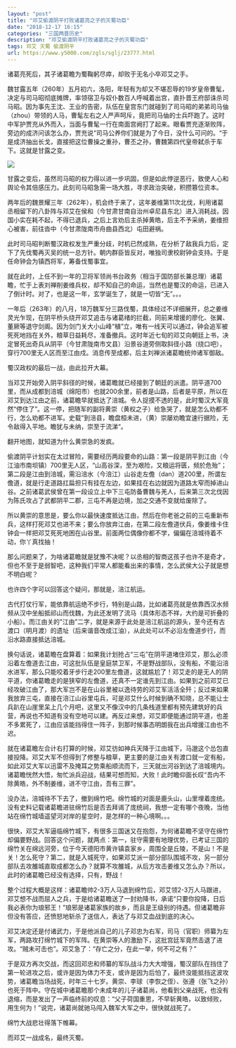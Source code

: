```yaml
---
layout: "post"
title: "邓艾偷渡阴平打败诸葛亮之子的灭蜀功臣"
date: "2018-12-17 16:15"
categories: "三国两晋历史"
description: "邓艾偷渡阴平打败诸葛亮之子的灭蜀功臣"
tags: 邓艾 灭蜀 偷渡阴平
url: https://www.y5000.com/zgls/sglj/23777.html
---
```






诸葛亮死后，其子诸葛瞻为蜀鞠躬尽瘁，却败于无名小卒邓艾之手。

魏甘露五年（260年）五月初六，洛阳，年轻有为却又不堪忍辱的19岁皇帝曹髦，决定与司马昭彻底摊牌，率领宿卫与奴仆数百人呼喊着出宫，直扑晋王府邸诛杀司马昭。因为事先王沈、王业的告密，队伍在皇宫东门就碰到了司马昭的弟弟司马伷（zhou）带领的人马，曹髦左右之人严声呵斥，竟把司马伷的士兵吓跑了。这时中军护贾充从外而入，当面与曹髦一行在南面宫阙打了起来。眼看贾充逐渐败阵，旁边的成济问该怎么办，贾充说“司马公养你们就是为了今日，没什么可问的。“于是成济抽出长戈，直接把这位曹操之重孙，曹丕之孙，曹魏第四代皇帝弑杀于车下。这就是甘露之变。

![](https://img.y5000.com/uploads/allimg/170710/1I55154a-0.jpg)

甘露之变后，虽然司马昭的权力得以进一步巩固，但是如此悖逆恶行，致使人心和舆论令其倍感压力。此刻司马昭急需一场大胜，寻求政治突破，积攒篡位资本。

两年后的魏景耀三年（262年），机会终于来了，这年姜维第11次北伐，利用诸葛丞相留下的八卦阵与邓艾在侯和（今甘肃甘南自治州卓尼县东北）进入消耗战，因国小实在耗不起，不得已退兵，之后上言劝后主杀掉黄皓，后主不予采纳，姜维担心被害，前往沓中（今甘肃陇南市舟曲县西北）屯田避祸。

此时司马昭判断蜀汉政权发生严重分歧，时机已然成熟，在分析了敌我兵力后，定下了先伐蜀再灭吴的统一总方针。朝内群臣皆反对，唯独司隶校尉钟会支持。于是任命钟会为镇西将军，筹备伐蜀事宜。

就在此时，上任不到一年的卫将军领尚书台政务（相当于国防部长兼总理）诸葛瞻，忙于上表刘禅削姜维兵权，却不知自己的命运，当然也是蜀汉的命运，已进入了倒计时。对了，也是这一年，玄学诞生了，就是一切皆“无”。。。

一年后（263年）的八月，18万魏军分三路伐蜀，具体经过不详细展开，总之姜维灵光乍现，在阴平桥头绕开邓艾追击与诸葛绪的拦截，同前来增援的廖化、张翼、董厥等退守剑阁。因为剑门关大小山峰“植”立，唯有一线天可以通过，钟会追军被死死地挡在关外，粮草日益耗尽，准备撤兵。这时年近七旬的邓艾向朝廷上书，决定冒死出奇兵从阴平（今甘肃陇南市文县）沿景谷道旁侧取斜径小路（绕口吧），穿行700里无人区而至江由戍。消息传至成都，后主刘禅派诸葛瞻统帅诸军御敌。

蜀汉政权的最后一战，由此拉开大幕。

当邓艾开始旁入阴平斜径的时候，诸葛瞻就已经接到了朝廷的派遣。阴平道700里，而从成都到涪城（绵阳市）也就200余里，前者是山路，后者是平原，所以在邓艾到达江由之前，诸葛瞻早就抵达了涪城。令人捉摸不透的是，此时蜀汉大军竟然“停住了”。这一停，把随军的副将黄崇（黄权之子）给急哭了，就是怎么劝都不行，怎么劝都不进军。史载“到涪县，瞻盘桓未进，（黄）崇屡劝瞻宜速行据险，无令敌得入平地。瞻犹与未纳，崇至于流涕“。

翻开地图，就知道为什么黄崇急的发疯。

偷渡阴平计划实在太过冒险，需要经历两段要命的山路：第一段是阴平到江由（今江油市南坝镇）700里无人区，“山高谷深，至为艰险，又粮运将匮，频於危殆”；第二段是江由到涪城，需沿涪水（今涪江）山谷走左儋（dan）道200里，所谓左儋道，就是行走道路扛扁担只有挂在左边，如果挂在右边就因为道路太窄而掉进山谷。之前诸葛武侯曾在第一段设立上中下三屯防备曹魏与羌人，后来第三次北伐因为陈氏攻占了武都阴平二郡，三屯不再是边境，加之交通不变就给废除了。

所以黄崇的意思是，要么你以最快速度抵达江由，然后在你老爸之前的三屯重新布兵，这样打死邓艾也进不来；要么你放弃江由，在第二段左儋道伏兵，像姜维卡住钟会一样把邓艾死死地困在山谷里。前面两位偶像你都不学，偏偏在涪城待着不动，你丫真找抽！

那么问题来了，为啥诸葛瞻就是犹豫不决呢？以丞相的智商这孩子也许不是奇才，但也不至于是弱智吧，这种我们平常人都能看出来的事情，怎么武侯大公子就是想不明白呢？

也许四个字可以回答这个疑问，那就是，涪江航运。

古代打仗行军，能依靠航运绝不步行，特别是山路，比如诸葛亮就是依靠西汉水频频从汉中坐船抵祁山而伐魏，为此还发明了流马（具体形态不祥，大约是可折叠的小船）。而江由关的"江由”二字，就是来源于此处是涪江航运的源头，至今还有古渡口（明月渡）的遗址（后来谐音改成江油），从此处可以不必沿左儋道步行，而沿水路直接抵达涪城。

换句话说，诸葛瞻在盘算着：如果我计划抢占“三屯”在阴平道堵住邓艾，那么必须沿着左儋道去江由，可这批队伍是皇庭禁卫军，不是野战部队，没有船，不能沿涪水进军，那么只能咬着牙步行走200里左儋道，这就尴尬了！邓艾走的是无人的阴平道，你诸葛瞻走的是狭窄的左儋道，还真不一定谁先到江由。如果到之前邓艾已经攻破江由了，那大军岂不是在山谷里被以逸待劳的邓艾军活活全歼；反过来如果我放弃三屯，直接在涪江山谷里屯兵，可是邓艾什么时候到确不知晓，总不能让士兵趴在山崖里呆上几个月吧，这里又不像汉中的几条栈道里都有预先建筑好的兵营，再说也不知道有没有空地可以建。再反过来想，邓艾即便能通过阴平道，也差不多累死了，江由应该能挡得住一阵子，到那时候事态明朗我在出兵增援江由也不迟。

就在诸葛瞻左合计右打算的时候，邓艾彷如神兵天降于江由城下，马邈这个怂包直接投降。邓艾大军不但得到了修整与粮草，更主要的是江由关有渡口就一定有船，如此邓艾大军以迅雷不及掩耳之势乘船顺流而下，三天就出河谷到达了涪城境内。诸葛瞻恍然大悟，匆忙派兵迎战，结果可想而知，大败！此时瞻仰面长叹“吾内不除黄皓，外不制姜维，进不守江由，吾有三罪”。

没办法，涪城待不下去了，撤到绵竹吧。绵竹城的对面是鹿头山，山里埋着庞统。没有史料记载诸葛瞻进驻绵竹后是否去拜谒了庞统祠，我想一定有哪个夜晚，当他站在绵竹城墙遥望河对岸的星空时，是怎样的一种心境啊。。。

很快，邓艾大军逼临绵竹城下，有很多三国迷又在抱怨，为何诸葛瞻不坚守在绵竹却偏要野战。回答这个问题，就两点：第一，驻守需要有地理优势，已考证三国的绵竹关在绵远河旁，位于今天德阳市黄许镇袁家乡，周围全是丘陵，不是山！不是关！怎么死守？第二，就是入城死守，如果邓艾派一部分部队围城不攻，另一部分部队去攻雒城直取成都怎么办？就算不攻雒城，从后方攻击姜维又怎么办？所以，此时的诸葛瞻已经没有选择，只有，野战！

整个过程大概是这样：诸葛瞻帅2-3万人马退到绵竹后，邓艾领2-3万人马跟进，邓艾想不战而屈人之兵，于是给诸葛瞻送了一封劝降书，承诺“只要你投降，日后我必表你为琅邪王！”琅邪是诸葛家族的故乡，而且是王级别的待遇。但诸葛瞻非但没有答应，还愤怒地斩杀了送信人，表达了与邓艾血战到底的决心。

邓艾决定还是付诸武力，于是他派自己的儿子邓忠为右军，司马（官职）师纂为左军，两路攻打绵竹城下的军阵。在黄崇等人的激励下，这批宫廷军竟然击退了进攻。“贼未可击也”。邓艾急了：“存亡之分，在此一举，何不可之有？"

于是双方再次交战，而这回邓忠和师纂的军队战斗力大大增强，蜀汉部队在挡住了第一轮进攻之后，或许是因为体力不支，或许是因为后怕了，最终没能抵挡这波攻势，诸葛瞻当场战死，时年三十七岁。黄崇、李球（李恢之侄）、张遵（张飞之孙）也死于阵中。守在城中诸葛瞻那个未成年的儿子诸葛尚，他看到父亲战死，也没有退缩，而是发出了一声临终前的叹息：“父子荷国重恩，不早斩黄皓，以致倾败，用生何为！”说完，诸葛尚就驰马闯入魏军大军之中，很快就战死了。

绵竹大战悲壮得落下帷幕。

而邓艾一战成名，最终灭蜀。
